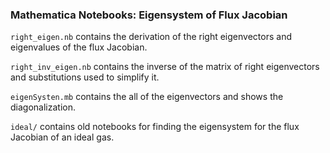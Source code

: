 ### Mathematica Notebooks: Eigensystem of Flux Jacobian

`right_eigen.nb` contains the derivation of the right eigenvectors
and eigenvalues of the flux Jacobian.

`right_inv_eigen.nb` contains the inverse of the matrix of right eigenvectors
and substitutions used to simplify it.

`eigenSysten.mb` contains the all of the eigenvectors and shows the diagonalization.

`ideal/` contains old notebooks for finding the eigensystem for the flux Jacobian of an ideal gas.
